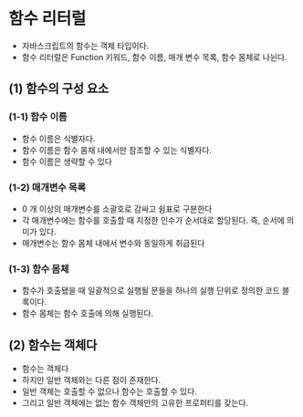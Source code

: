 # 함수 리터럴
- 자바스크립트의 함수는 객체 타입이다.
- 함수 리터럴은 Function 키워드, 함수 이름, 매개 변수 목록, 함수 몸체로 나뉜다.
## (1) 함수의 구성 요소
### (1-1) 함수 이름
- 함수 이름은 식별자다.
- 함수 이름은 함수 몸채 내에서만 참조할 수 있는 식별자다.
- 함수 이름은 생략할 수 있다
### (1-2) 매개변수 목록
- 0 개 이상의 매개변수를 소괄호로 감싸고 쉼표로 구분한다
- 각 매개변수에는 함수를 호출할 때 지정한 인수가 순서대로 할당된다. 즉, 순서에 의미가 있다.
- 매개변수는 함수 몸체 내에서 변수와 동일하게 취급된다
### (1-3) 함수 몸체
- 함수가 호출됐을 때 일괄적으로 실행될 문들을 하나의 실행 단위로 정의한 코드 블록이다.
- 함수 몸체는 함수 호출에 의해 실행된다.

## (2) 함수는 객체다
- 함수는 객체다
- 하지만 일반 객체와는 다른 점이 존재한다.
- 일반 객체는 호출할 수 없으나 함수는 호출할 수 있다.
- 그리고 일반 객체에는 없는 함수 객체만의 고유한 프로퍼티를 갖는다.